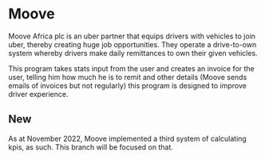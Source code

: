# Moove
Moove Africa plc is an uber partner that equips drivers with vehicles to join uber, thereby creating huge job opportunities.
They operate a drive-to-own system whereby drivers make daily remittances to own their given vehicles.

This program takes stats input from the user and creates an invoice for the user, telling him how much he is to remit and other details (Moove sends emails of invoices but not regularly) this program is designed to improve driver experience.

## New
As at November 2022, Moove implemented a third system of calculating kpis, as such. This branch will be focused on that.
